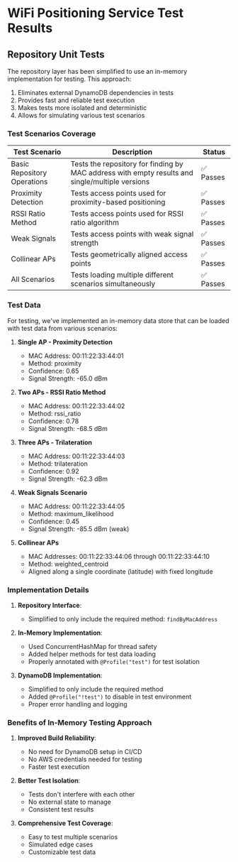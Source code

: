 # WiFi Positioning Service Test Results

## Repository Unit Tests

The repository layer has been simplified to use an in-memory implementation for testing. This approach:

1. Eliminates external DynamoDB dependencies in tests
2. Provides fast and reliable test execution
3. Makes tests more isolated and deterministic
4. Allows for simulating various test scenarios

### Test Scenarios Coverage

| Test Scenario | Description | Status |
|---------------|-------------|--------|
| Basic Repository Operations | Tests the repository for finding by MAC address with empty results and single/multiple versions | ✅ Passes |
| Proximity Detection | Tests access points used for proximity-based positioning | ✅ Passes |
| RSSI Ratio Method | Tests access points used for RSSI ratio algorithm | ✅ Passes |
| Weak Signals | Tests access points with weak signal strength | ✅ Passes |
| Collinear APs | Tests geometrically aligned access points | ✅ Passes |
| All Scenarios | Tests loading multiple different scenarios simultaneously | ✅ Passes |

### Test Data

For testing, we've implemented an in-memory data store that can be loaded with test data from various scenarios:

1. **Single AP - Proximity Detection**
   - MAC Address: 00:11:22:33:44:01
   - Method: proximity
   - Confidence: 0.65
   - Signal Strength: -65.0 dBm

2. **Two APs - RSSI Ratio Method**
   - MAC Address: 00:11:22:33:44:02
   - Method: rssi_ratio
   - Confidence: 0.78
   - Signal Strength: -68.5 dBm

3. **Three APs - Trilateration**
   - MAC Address: 00:11:22:33:44:03
   - Method: trilateration
   - Confidence: 0.92
   - Signal Strength: -62.3 dBm

4. **Weak Signals Scenario**
   - MAC Address: 00:11:22:33:44:05
   - Method: maximum_likelihood
   - Confidence: 0.45
   - Signal Strength: -85.5 dBm (weak)

5. **Collinear APs**
   - MAC Addresses: 00:11:22:33:44:06 through 00:11:22:33:44:10
   - Method: weighted_centroid
   - Aligned along a single coordinate (latitude) with fixed longitude

### Implementation Details

1. **Repository Interface**:
   - Simplified to only include the required method: `findByMacAddress`

2. **In-Memory Implementation**:
   - Used ConcurrentHashMap for thread safety
   - Added helper methods for test data loading
   - Properly annotated with `@Profile("test")` for test isolation

3. **DynamoDB Implementation**:
   - Simplified to only include the required method
   - Added `@Profile("!test")` to disable in test environment
   - Proper error handling and logging

### Benefits of In-Memory Testing Approach

1. **Improved Build Reliability**:
   - No need for DynamoDB setup in CI/CD
   - No AWS credentials needed for testing
   - Faster test execution

2. **Better Test Isolation**:
   - Tests don't interfere with each other
   - No external state to manage
   - Consistent test results

3. **Comprehensive Test Coverage**:
   - Easy to test multiple scenarios
   - Simulated edge cases
   - Customizable test data 